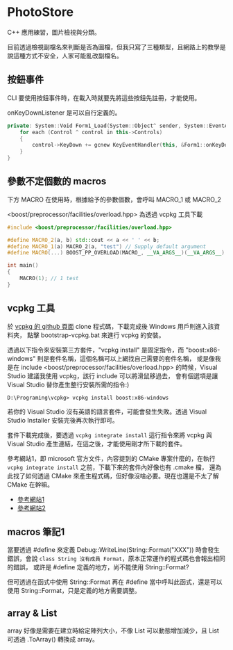 # PhotoStore
C++ 應用練習，圖片檢視與分類。

目前透過檢視副檔名來判斷是否為圖檔，但我只寫了三種類型，且網路上的教學是說這種方式不安全，人家可能亂改副檔名。

## 按鈕事件

CLI 要使用按鈕事件時，在載入時就要先將這些按鈕先註冊，才能使用。

onKeyDownListener 是可以自行定義的。

```cpp
private: System::Void Form1_Load(System::Object^ sender, System::EventArgs^ e) {
    for each (Control ^ control in this->Controls)
    {
        control->KeyDown += gcnew KeyEventHandler(this, &Form1::onKeyDownListener);
    }
}
```

## 參數不定個數的 macros

下方 MACRO 在使用時，根據給予的參數個數，會呼叫 MACRO_1 或 MACRO_2

<boost/preprocessor/facilities/overload.hpp> 為透過 vcpkg 工具下載

```cpp
#include <boost/preprocessor/facilities/overload.hpp>

#define MACRO_2(a, b) std::cout << a << ' ' << b;
#define MACRO_1(a) MACRO_2(a, "test") // Supply default argument
#define MACRO(...) BOOST_PP_OVERLOAD(MACRO_, __VA_ARGS__)(__VA_ARGS__)

int main()
{
    MACRO(1); // 1 test
}
```

## vcpkg 工具

於 [vcpkg 的 github 頁面](https://github.com/Microsoft/vcpkg) clone 程式碼，下載完成後 Windows 用戶則進入該資料夾，
點擊 bootstrap-vcpkg.bat 來進行 vcpkg 的安裝。

透過以下指令來安裝第三方套件，"vcpkg install" 是固定指令，而 "boost:x86-windows" 則是套件名稱，這個名稱可以上網找自己需要的套件名稱，
或是像我是在 include <boost/preprocessor/facilities/overload.hpp> 的時候，Visual Studio 建議我使用 vcpkg，該行 include 可以將滑鼠移過去，
會有個選項是讓 Visual Studio 替你產生整行安裝所需的指令:)

`D:\Programing\vcpkg> vcpkg install boost:x86-windows`

若你的 Visual Studio 沒有英語的語言套件，可能會發生失敗。透過 Visual Studio Installer 安裝完後再次執行即可。

套件下載完成後，要透過 `vcpkg integrate install` 這行指令來將 vcpkg 與 Visual Studio 產生連結，在這之後，才能使用剛才所下載的套件。

參考網站1，即 microsoft 官方文件，內容提到的 CMake 專案什麼的，在執行  `vcpkg integrate install` 之前，下載下來的套件內好像也有 .cmake 檔，
還為此找了如何透過 CMake 來產生程式碼，但好像沒啥必要。現在也還是不太了解 CMake 在幹嘛。

* [參考網站1](https://docs.microsoft.com/en-us/cpp/build/vcpkg?view=vs-2019)
* [參考網站2](https://michaelchen.tech/windows-programming/use-vcpkg-to-install-gtk-on-windows/#%E5%AE%89%E8%A3%9D-vcpkg)

## macros 筆記1

當要透過 #define 來定義 Debug::WriteLine(String::Format("XXX")) 時會發生錯誤，會說 `class String 沒有成員 Format`，原本正常運作的程式碼也會報出相同的錯誤，
或許是 #define 定義的地方，尚不能使用 String::Format?

但可透過在函式中使用 String::Format 再在 #define 當中呼叫此函式，還是可以使用 String::Format，只是定義的地方需要調整。

## array & List

array 好像是需要在建立時給定陣列大小，不像 List 可以動態增加減少，且 List 可透過 .ToArray() 轉換成 array。